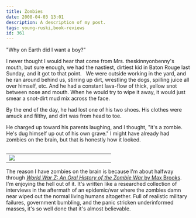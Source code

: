 ```yaml
---
title: Zombies
date: 2008-04-03 13:01
description: A description of my post.
tags: young-ruski,book-reviews
id: 361
---
```

"Why on Earth did I want a boy?"

I never thought I would hear that come from Mrs. theskinnyonbenny's mouth, but sure enough, we had the nastiest, dirtiest kid in Baton Rouge last Sunday, and it got to that point.
<span class="spanEndPreview">&nbsp;</span>
We were outside working in the yard, and he ran around behind us, stirring up dirt, wrestling the dogs, spilling juice all over himself, etc.  And he had a constant lava-flow of thick, yellow snot between nose and mouth.  When he would try to wipe it away, it would just smear a snot-dirt mud mix across the face.

By the end of the day, he had lost one of his two shoes.  His clothes were amuck and filthy, and dirt was from head to toe.  

He charged up toward his parents laughing, and I thought, "it's a zombie.  He's dug himself up out of his own grave."  I might have already had zombies on the brain, but that is honestly how it looked.

<table align="right" cellpadding="2">
<tbody><tr>
<td width="250"><img src="/img/books/worldwarz.jpg"></td>
<td rowspan="2" width="5"><spacer type="block" height="1" width="5"></td>
</tr></tbody></table>

The reason I have zombies on the brain is because I'm about halfway through <a href=""><i>World War Z:  An Oral History of the Zombie War </i> by Max Brooks</a>.  I'm enjoying the hell out of it.  It's written like a researched collection of interviews in the aftermath of an epidemic/war where the zombies damn near wiped out the normal living humans altogether.  Full of realistic military failures, government bumbling, and the panic stricken underinformed masses, it's so well done that it's almost believable.



